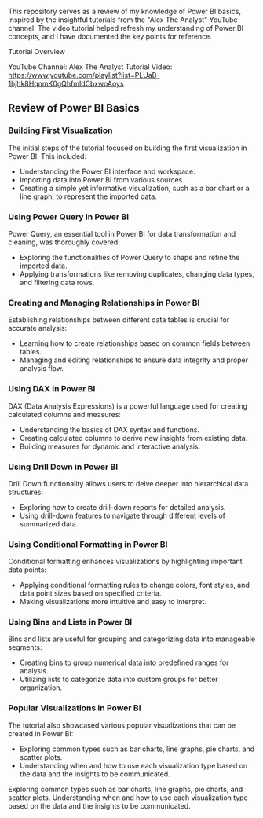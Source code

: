 This repository serves as a review of my knowledge of Power BI basics, inspired by the insightful tutorials from the "Alex The Analyst" YouTube channel. The video tutorial helped refresh my understanding of Power BI concepts, and I have documented the key points for reference.

Tutorial Overview

YouTube Channel: Alex The Analyst
Tutorial Video: https://www.youtube.com/playlist?list=PLUaB-1hjhk8HqnmK0gQhfmIdCbxwoAoys

## Review of Power BI Basics

### Building First Visualization
The initial steps of the tutorial focused on building the first visualization in Power BI. This included:
- Understanding the Power BI interface and workspace.
- Importing data into Power BI from various sources.
- Creating a simple yet informative visualization, such as a bar chart or a line graph, to represent the imported data.

### Using Power Query in Power BI
Power Query, an essential tool in Power BI for data transformation and cleaning, was thoroughly covered:
- Exploring the functionalities of Power Query to shape and refine the imported data.
- Applying transformations like removing duplicates, changing data types, and filtering data rows.

### Creating and Managing Relationships in Power BI
Establishing relationships between different data tables is crucial for accurate analysis:
- Learning how to create relationships based on common fields between tables.
- Managing and editing relationships to ensure data integrity and proper analysis flow.

### Using DAX in Power BI
DAX (Data Analysis Expressions) is a powerful language used for creating calculated columns and measures:
- Understanding the basics of DAX syntax and functions.
- Creating calculated columns to derive new insights from existing data.
- Building measures for dynamic and interactive analysis.

### Using Drill Down in Power BI
Drill Down functionality allows users to delve deeper into hierarchical data structures:
- Exploring how to create drill-down reports for detailed analysis.
- Using drill-down features to navigate through different levels of summarized data.

### Using Conditional Formatting in Power BI
Conditional formatting enhances visualizations by highlighting important data points:
- Applying conditional formatting rules to change colors, font styles, and data point sizes based on specified criteria.
- Making visualizations more intuitive and easy to interpret.

### Using Bins and Lists in Power BI
Bins and lists are useful for grouping and categorizing data into manageable segments:
- Creating bins to group numerical data into predefined ranges for analysis.
- Utilizing lists to categorize data into custom groups for better organization.

### Popular Visualizations in Power BI
The tutorial also showcased various popular visualizations that can be created in Power BI:
- Exploring common types such as bar charts, line graphs, pie charts, and scatter plots.
- Understanding when and how to use each visualization type based on the data and the insights to be communicated.

Exploring common types such as bar charts, line graphs, pie charts, and scatter plots.
Understanding when and how to use each visualization type based on the data and the insights to be communicated.
